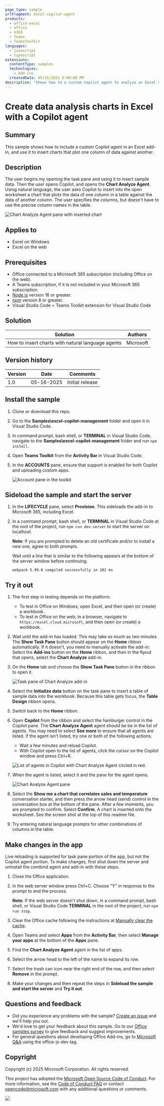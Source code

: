 ```yaml
---
page_type: sample
urlFragment: excel-copilot-agent
products:
  - office-excel
  - office
  - m365
  - Teams
  - TeamsToolkit
languages:
  - javascript
  - typescript
extensions:
  contentType: samples
  technologies:
    - Add-ins
  createdDate: 05/15/2025 8:00:00 PM
description: "Shows how to a custom Copilot agent to analyze an Excel spreadsheet."
---
```


# Create data analysis charts in Excel with a Copilot agent

## Summary

This sample shows how to include a custom Copilot agent in an Excel add-in, and use it to insert charts that plot one column of data against another. 

## Description

The user begins my opening the task pane and using it to insert sample data. Then the user opens Copilot, and opens the **Chart Analyze Agent**. Using natural language, the user asks Copilot to insert into the open worksheet a chart that plots the data of one column in a table against the data of another column. The user specifies the columns, but doesn't have to use the precise column names in the table.

![Chart Analyze Agent pane with inserted chart](./resources/chart-analyse-agent-and-add-in.png)

## Applies to

- Excel on Windows
- Excel on the web

## Prerequisites

- Office connected to a Microsoft 365 subscription (including Office on the web).
- A Teams subscription, if it is not included in your Microsoft 365 subscription.
- [Node.js](https://nodejs.org/) version 16 or greater.
- [npm](https://docs.npmjs.com/downloading-and-installing-node-js-and-npm) version 8 or greater.
- Visual Studio Code
= Teams Toolkit extension for Visual Studio Code

## Solution

| Solution | Authors |
|----------|-----------|
| How to insert charts with natural language agents | Microsoft |

## Version history

| Version  | Date | Comments |
|----------|------|----------|
| 1.0 | 05-16-2025 | Initial release |

## Install the sample

1. Clone or download this repo.

1. Go to the **Samples\excel-copilot-management** folder and open it in Visual Studio Code.

1. In command prompt, bash shell, or **TERMINAL** in Visual Studio Code, navigate to the **Samples\excel-copilot-management** folder and run `npm install`.

1. Open **Teams Toolkit** from the **Activity Bar** in Visual Studio Code.

1. In the **ACCOUNTS** pane, ensure that support is enabled for both Copilot and uploading custom apps.

   ![Account pane in the toolkit](./resources/account-pane.png)

## Sideload the sample and start the server

1. In the **LIFECYCLE** pane, select **Provision**. This sideloads the add-in to Microsoft 365, including Excel.

1. In a command prompt, bash shell, or **TERMINAL** in Visual Studio Code at the root of the project, run `npm run dev-server` to start the server on localhost. 

   **Note**: If you are prompted to delete an old certificate and/or to install a new one, agree to both prompts.

   Wait until a line that is similar to the following appears at the bottom of the server window before continuing.

   ```console
   webpack 5.99.8 compiled successfully in 102 ms
   ```

## Try it out

1. The first step in testing depends on the platform.

    - To test in Office on Windows, open Excel, and then open (or create) a workbook.
    - To test in Office on the web, in a browser, navigate to `https://excel.cloud.microsoft`, and then open (or create) a workbook.

1. Wait until the add-in has loaded. This may take as much as two minutes. The **Show Task Pane** button should appear on the **Home** ribbon automatically. If it doesn't, you need to manually activate the add-in: Select the **Add-ins** button on the **Home** ribbon, and then in the flyout that opens, select the **Chart Analyze** add-in. 

1. On the **Home** tab and choose the **Show Task Pane** button in the ribbon to open it.

   ![Task pane of Chart Analyze add-in](./resources/chart-analyze-task-pane.png)

1. Select the **Initialize data** button on the task pane to insert a table of sample data into the workbook. Because this table gets focus, the **Table Design** ribbon opens. 

1. Switch back to the **Home** ribbon.

1. Open **Copilot** from the ribbon and select the hamburger control in the Copilot pane. The **Chart Analyze Agent** agent should be be in the list of agents. You may need to select **See more** to ensure that all agents are listed. If the agent isn't listed, try one or both of the following actions.

   - Wait a few minutes and reload Copilot.
   - With Copilot open to the list of agents, click the cursor on the Copilot window and press Ctrl+R.

   ![List of agents in Copilot with Chart Analyze Agent circled in red.](./resources/copilot-agent-list.png)

1. When the agent is listed, select it and the pane for the agent opens.

   ![Chart Analyze Agent pane](./resources/chart-analyze-agent-pane.png)

1. Select the **Show me a chart that correlates sales and temperature** conversation starter, and then press the arrow head (send) control in the conversation box at the bottom of the pane. After a few moments, you are prompted to confirm. Select **Confirm**. A chart is inserted onto the worksheet. See the screen shot at the top of this readme file.

1. Try entering natural language prompts for other combinations of columns in the table. 

## Make changes in the app

Live reloading is supported for task pane portion of the app, but not the Copilot agent portion. To make changes, first shut down the server and uninstall the combind agent and add-in with these steps.

1. Close the Office application.

1. In the web server window press Ctrl+C. Choose "Y" in response to the prompt to end the process. 

   **Note**: If the web server doesn't shut down, in a command prompt, bash shell, or Visual Studio Code **TERMINAL** in the root of the project, run `npm run stop`.

1. Clear the Office cache following the instructions at [Manually clear the cache](https://learn.microsoft.com/en-us/office/dev/add-ins/testing/clear-cache#manually-clear-the-cache-in-excel-word-and-powerpoint).

1. Open Teams and select **Apps** from the **Activity Bar**, then select **Manage your apps** at the bottom of the **Apps** pane.

1. Find the **Chart Analyze Agent** agent in the list of apps.

1. Select the arrow head to the left of the name to expand its row.

1. Select the trash can icon near the right end of the row, and then select **Remove** in the prompt.

1. Make your changes and then repeat the steps in **Sideload the sample and start the server** and **Try it out**.

## Questions and feedback

- Did you experience any problems with the sample? [Create an issue](https://github.com/OfficeDev/Office-Add-in-samples/issues/new/choose) and we'll help you out.
- We'd love to get your feedback about this sample. Go to our [Office samples survey](https://aka.ms/OfficeSamplesSurvey) to give feedback and suggest improvements.
- For general questions about developing Office Add-ins, go to [Microsoft Q&A](https://learn.microsoft.com/answers/topics/office-js-dev.html) using the office-js-dev tag.

## Copyright

Copyright (c) 2025 Microsoft Corporation. All rights reserved.

This project has adopted the [Microsoft Open Source Code of Conduct](https://opensource.microsoft.com/codeofconduct/). For more information, see the [Code of Conduct FAQ](https://opensource.microsoft.com/codeofconduct/faq/) or contact [opencode@microsoft.com](mailto:opencode@microsoft.com) with any additional questions or comments.

<img src="https://pnptelemetry.azurewebsites.net/pnp-officeaddins/samples/excel-copilot-agent" />